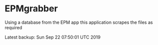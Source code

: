 # EPMgrabber
Using a database from the EPM app this application scrapes the files as required


Latest backup: Sun Sep 22 07:50:01 UTC 2019
